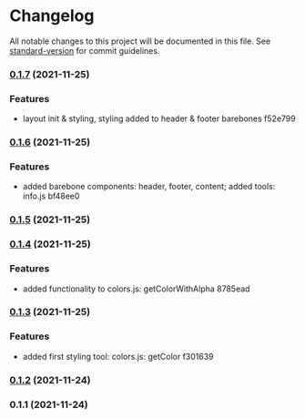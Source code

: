 # Changelog

All notable changes to this project will be documented in this file. See [standard-version](https://github.com/conventional-changelog/standard-version) for commit guidelines.

### [0.1.7](///compare/v0.1.6...v0.1.7) (2021-11-25)


### Features

* layout init & styling, styling added to header & footer barebones f52e799

### [0.1.6](///compare/v0.1.5...v0.1.6) (2021-11-25)


### Features

* added barebone components: header, footer, content; added tools: info.js bf48ee0

### [0.1.5](///compare/v0.1.4...v0.1.5) (2021-11-25)

### [0.1.4](///compare/v0.1.3...v0.1.4) (2021-11-25)


### Features

* added functionality to colors.js: getColorWithAlpha 8785ead

### [0.1.3](///compare/v0.1.2...v0.1.3) (2021-11-25)


### Features

* added first styling tool: colors.js: getColor f301639

### [0.1.2](///compare/v0.1.1...v0.1.2) (2021-11-24)

### 0.1.1 (2021-11-24)
